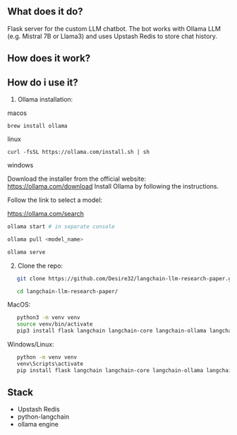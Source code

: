 ## What does it do?

Flask server for the custom LLM chatbot. The bot works with Ollama LLM (e.g. Mistral 7B or Llama3) and uses Upstash Redis to store chat history.

## How does it work?

## How do i use it?

1. Ollama installation:

macos

``
brew install ollama
``

linux

``
curl -fsSL https://ollama.com/install.sh | sh
``

windows

Download the installer from the official website: https://ollama.com/download
Install Ollama by following the instructions.

Follow the link to select a model:

https://ollama.com/search

```bash
ollama start # in separate console

ollama pull <model_name>

ollama serve
```


2. Clone the repo:
```bash
   git clone https://github.com/Desire32/langchain-llm-research-paper.git

   cd langchain-llm-research-paper/
```

MacOS:
```bash
   python3 -m venv venv
   source venv/bin/activate
   pip3 install flask langchain langchain-core langchain-ollama langchain-community langsmith python-dotenv upstash-redis
```
Windows/Linux:
```bash
   python -m venv venv
   venv\Scripts\activate
   pip install flask langchain langchain-core langchain-ollama langchain-community langsmith python-dotenv upstash-redis
```

## Stack
- Upstash Redis
- python-langchain
- ollama engine
